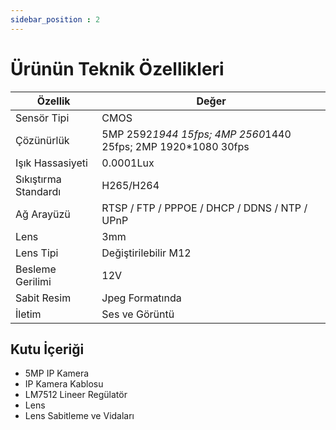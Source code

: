 ```yaml
---
sidebar_position : 2
---
```


# Ürünün Teknik Özellikleri


| Özellik               | Değer                                                         |
|-----------------------|---------------------------------------------------------------|
| Sensör Tipi           | CMOS                                                          |
| Çözünürlük            | 5MP 2592*1944 15fps; 4MP 2560*1440 25fps; 2MP 1920*1080 30fps |
| Işık Hassasiyeti      | 0.0001Lux                                                     |
| Sıkıştırma Standardı  | H265/H264                                                     |
| Ağ Arayüzü            | RTSP / FTP / PPPOE / DHCP / DDNS / NTP / UPnP                 |
| Lens                  | 3mm                                                           |
| Lens Tipi             | Değiştirilebilir M12                                          |
| Besleme Gerilimi      | 12V                                                           |
| Sabit Resim           | Jpeg Formatında                                               |
| İletim                | Ses ve Görüntü                                                |

## Kutu İçeriği

- 5MP IP Kamera
- IP Kamera Kablosu
- LM7512 Lineer Regülatör
- Lens
- Lens Sabitleme ve Vidaları
